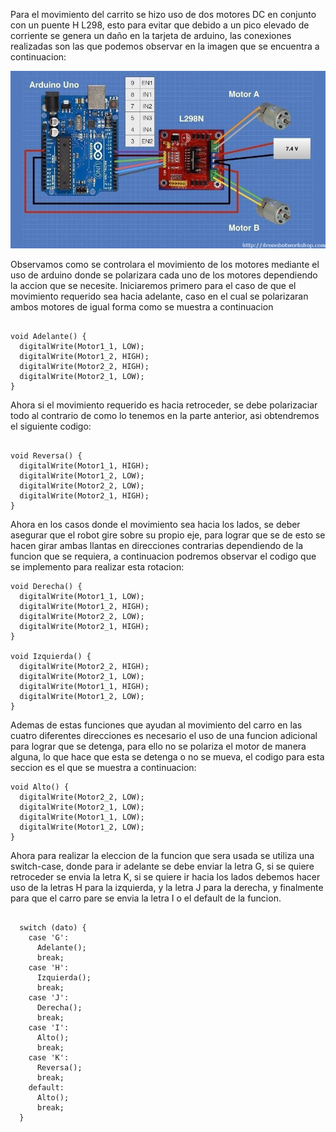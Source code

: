 Para el movimiento del carrito se hizo uso de dos motores DC en conjunto con un puente H L298, esto para evitar que debido a un pico elevado de corriente se genera un daño en la tarjeta de arduino, las conexiones realizadas son las que podemos observar en la imagen que se encuentra a continuacion: 

![Screenshot](PuenteH.jpg) 

Observamos como se controlara el movimiento de los motores mediante el uso de arduino donde se polarizara cada uno de los motores dependiendo la accion que se necesite. Iniciaremos primero  para el caso de que el movimiento requerido sea hacia adelante, caso en el cual se polarizaran ambos motores de igual forma como se muestra a continuacion

``` 

void Adelante() {
  digitalWrite(Motor1_1, LOW);
  digitalWrite(Motor1_2, HIGH);
  digitalWrite(Motor2_2, HIGH);
  digitalWrite(Motor2_1, LOW);
}

```
Ahora si el movimiento requerido es hacia retroceder, se debe polarizaciar todo al contrario de como lo tenemos en la parte anterior, asi obtendremos el siguiente codigo: 

``` arduino

void Reversa() {
  digitalWrite(Motor1_1, HIGH);
  digitalWrite(Motor1_2, LOW);
  digitalWrite(Motor2_2, LOW);
  digitalWrite(Motor2_1, HIGH);
}

```

Ahora en los casos donde el movimiento sea hacia los lados, se deber asegurar que el robot gire sobre su propio eje, para lograr que se de esto se hacen girar ambas llantas en direcciones contrarias dependiendo de la funcion que se requiera, a continuacion podremos observar el codigo que se implemento para realizar esta rotacion: 

```
void Derecha() {
  digitalWrite(Motor1_1, LOW);
  digitalWrite(Motor1_2, HIGH);
  digitalWrite(Motor2_2, LOW);
  digitalWrite(Motor2_1, HIGH);
}

void Izquierda() {
  digitalWrite(Motor2_2, HIGH);
  digitalWrite(Motor2_1, LOW);
  digitalWrite(Motor1_1, HIGH);
  digitalWrite(Motor1_2, LOW);
}
```

Ademas de estas funciones que ayudan al movimiento del carro en las cuatro diferentes direcciones es necesario el uso de una funcion adicional para lograr que se detenga, para ello no se polariza el motor de manera alguna, lo que hace que esta se detenga o no se mueva, el codigo para esta seccion es el que se muestra a continuacion: 

```
void Alto() {
  digitalWrite(Motor2_2, LOW);
  digitalWrite(Motor2_1, LOW);
  digitalWrite(Motor1_1, LOW);
  digitalWrite(Motor1_2, LOW);
}

```

Ahora para realizar la eleccion de la funcion que sera usada se utiliza una switch-case, donde para 
ir adelante se debe enviar la letra G, si se quiere retroceder se envia la letra K, si se quiere ir hacia los lados debemos hacer uso de la letras H para la izquierda, y la letra J para la derecha, y finalmente para que el carro pare se envia la letra I o el default de la funcion. 


```

  switch (dato) {
    case 'G':
      Adelante();
      break;
    case 'H':
      Izquierda();
      break;
    case 'J':
      Derecha();
      break;
    case 'I':
      Alto();
      break;
    case 'K':
      Reversa();
      break;
    default:
      Alto();
      break;
  }

```